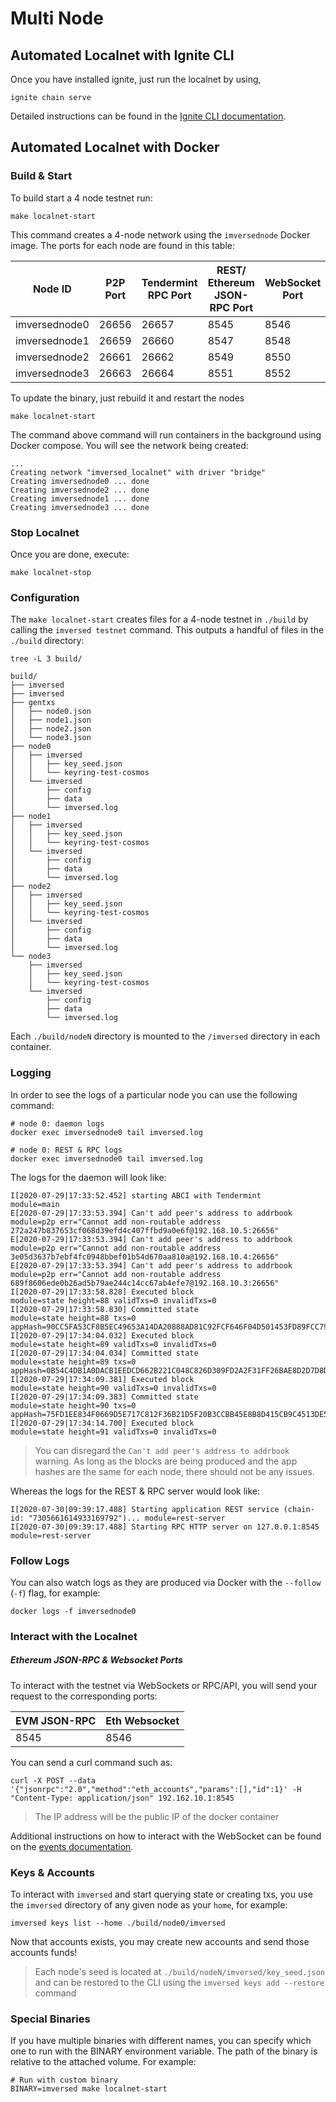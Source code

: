 #  Multi Node

## Automated Localnet with Ignite CLI
Once you have installed ignite, just run the localnet by using,

```text
ignite chain serve 
```

Detailed instructions can be found in the [Ignite CLI documentation](https://docs.ignite.com/kb/serve.html).

## Automated Localnet with Docker

### Build & Start
To build start a 4 node testnet run:

```text
make localnet-start
```

This command creates a 4-node network using the `imversednode` Docker image. The ports for each node are found in this table:

| Node ID | P2P Port | Tendermint RPC Port | REST/ Ethereum JSON-RPC Port | WebSocket Port |
| --- | --- | --- | --- | --- | 
| imversednode0 | 26656 | 26657 | 8545 | 8546 |
| imversednode1 | 26659 | 26660 | 8547 | 8548 |
| imversednode2 | 26661 | 26662 | 8549 | 8550 |
| imversednode3 | 26663 | 26664 | 8551 | 8552 |

To update the binary, just rebuild it and restart the nodes

```text
make localnet-start
```

The command above command will run containers in the background using Docker compose. You will see the network being created:

```text
...
Creating network "imversed_localnet" with driver "bridge"
Creating imversednode0 ... done
Creating imversednode2 ... done
Creating imversednode1 ... done
Creating imversednode3 ... done
```

### Stop Localnet

Once you are done, execute:

```text
make localnet-stop
```

### Configuration

The `make localnet-start` creates files for a 4-node testnet in `./build` by calling the `imversed testnet` command. This outputs a handful of files in the `./build` directory:

```text
tree -L 3 build/

build/
├── imversed
├── imversed
├── gentxs
│   ├── node0.json
│   ├── node1.json
│   ├── node2.json
│   └── node3.json
├── node0
│   ├── imversed
│   │   ├── key_seed.json
│   │   └── keyring-test-cosmos
│   └── imversed
│       ├── config
│       ├── data
│       └── imversed.log
├── node1
│   ├── imversed
│   │   ├── key_seed.json
│   │   └── keyring-test-cosmos
│   └── imversed
│       ├── config
│       ├── data
│       └── imversed.log
├── node2
│   ├── imversed
│   │   ├── key_seed.json
│   │   └── keyring-test-cosmos
│   └── imversed
│       ├── config
│       ├── data
│       └── imversed.log
└── node3
    ├── imversed
    │   ├── key_seed.json
    │   └── keyring-test-cosmos
    └── imversed
        ├── config
        ├── data
        └── imversed.log
```

Each `./build/nodeN` directory is mounted to the `/imversed` directory in each container.

### Logging
In order to see the logs of a particular node you can use the following command:

```text
# node 0: daemon logs
docker exec imversednode0 tail imversed.log

# node 0: REST & RPC logs
docker exec imversednode0 tail imversed.log
```

The logs for the daemon will look like:

```text
I[2020-07-29|17:33:52.452] starting ABCI with Tendermint                module=main
E[2020-07-29|17:33:53.394] Can't add peer's address to addrbook         module=p2p err="Cannot add non-routable address 272a247b837653cf068d39efd4c407ffbd9a0e6f@192.168.10.5:26656"
E[2020-07-29|17:33:53.394] Can't add peer's address to addrbook         module=p2p err="Cannot add non-routable address 3e05d3637b7ebf4fc0948bbef01b54d670aa810a@192.168.10.4:26656"
E[2020-07-29|17:33:53.394] Can't add peer's address to addrbook         module=p2p err="Cannot add non-routable address 689f8606ede0b26ad5b79ae244c14cc67ab4efe7@192.168.10.3:26656"
I[2020-07-29|17:33:58.828] Executed block                               module=state height=88 validTxs=0 invalidTxs=0
I[2020-07-29|17:33:58.830] Committed state                              module=state height=88 txs=0 appHash=90CC5FA53CF8B5EC49653A14DA20888AD81C92FCF646F04D501453FD89FCC791
I[2020-07-29|17:34:04.032] Executed block                               module=state height=89 validTxs=0 invalidTxs=0
I[2020-07-29|17:34:04.034] Committed state                              module=state height=89 txs=0 appHash=0B54C4DB1A0DACB1EEDCD662B221C048C826D309FD2A2F31FF26BAE8D2D7D8D7
I[2020-07-29|17:34:09.381] Executed block                               module=state height=90 validTxs=0 invalidTxs=0
I[2020-07-29|17:34:09.383] Committed state                              module=state height=90 txs=0 appHash=75FD1EE834F0669D5E717C812F36B21D5F20B3CCBB45E8B8D415CB9C4513DE51
I[2020-07-29|17:34:14.700] Executed block                               module=state height=91 validTxs=0 invalidTxs=0
```

> You can disregard the `Can't add peer's address to addrbook` warning. As long as the blocks are being produced and the app hashes are the same for each node, there should not be any issues.

Whereas the logs for the REST & RPC server would look like:

```text
I[2020-07-30|09:39:17.488] Starting application REST service (chain-id: "7305661614933169792")... module=rest-server
I[2020-07-30|09:39:17.488] Starting RPC HTTP server on 127.0.0.1:8545   module=rest-server
```

### Follow Logs
You can also watch logs as they are produced via Docker with the `--follow` (`-f`) flag, for example:

```text
docker logs -f imversednode0
```

### Interact with the Localnet
##### Ethereum JSON-RPC & Websocket Ports

To interact with the testnet via WebSockets or RPC/API, you will send your request to the corresponding ports:

| EVM JSON-RPC | Eth Websocket |
| --- | --- |
| 8545 | 8546 |

You can send a curl command such as:

```text
curl -X POST --data '{"jsonrpc":"2.0","method":"eth_accounts","params":[],"id":1}' -H "Content-Type: application/json" 192.162.10.1:8545
```
> The IP address will be the public IP of the docker container

Additional instructions on how to interact with the WebSocket can be found on the [events documentation](https://docs.imversed.com/developers/json-rpc/events.html#ethereum-websocket).

### Keys & Accounts
To interact with `imversed` and start querying state or creating txs, you use the `imversed` directory of any given node as your `home`, for example:

```text
imversed keys list --home ./build/node0/imversed
```
Now that accounts exists, you may create new accounts and send those accounts funds!

> Each node's seed is located at `./build/nodeN/imversed/key_seed.json` and can be restored to the CLI using the `imversed keys add --restore` command

### Special Binaries
If you have multiple binaries with different names, you can specify which one to run with the BINARY environment variable. The path of the binary is relative to the attached volume. For example:

```text
# Run with custom binary
BINARY=imversed make localnet-start
```